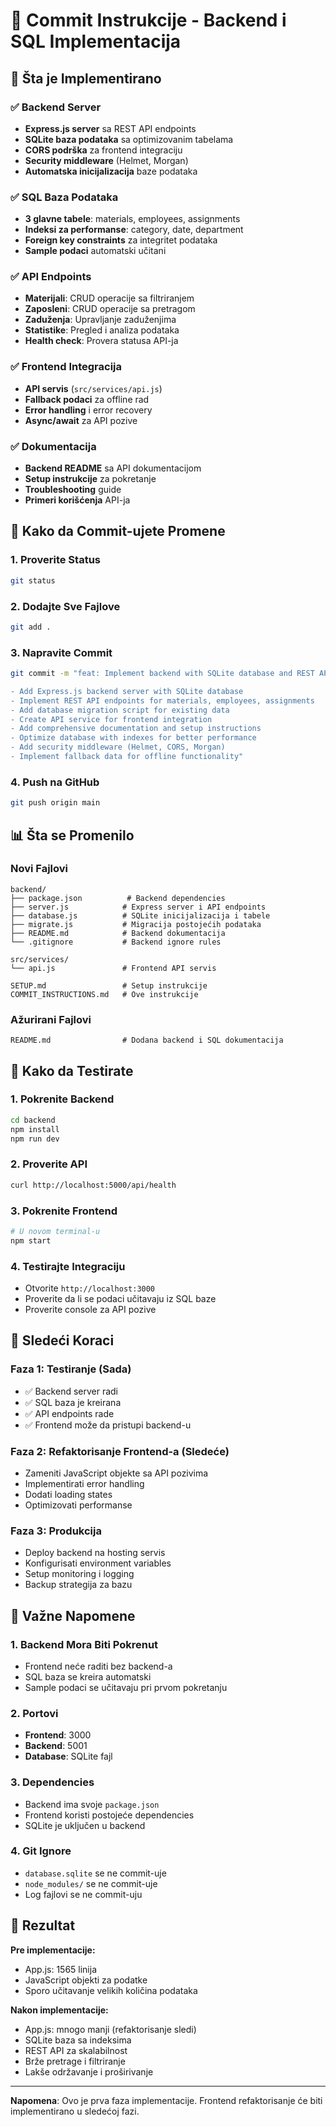 # 📝 Commit Instrukcije - Backend i SQL Implementacija

## 🎉 Šta je Implementirano

### ✅ Backend Server
- **Express.js server** sa REST API endpoints
- **SQLite baza podataka** sa optimizovanim tabelama
- **CORS podrška** za frontend integraciju
- **Security middleware** (Helmet, Morgan)
- **Automatska inicijalizacija** baze podataka

### ✅ SQL Baza Podataka
- **3 glavne tabele**: materials, employees, assignments
- **Indeksi za performanse**: category, date, department
- **Foreign key constraints** za integritet podataka
- **Sample podaci** automatski učitani

### ✅ API Endpoints
- **Materijali**: CRUD operacije sa filtriranjem
- **Zaposleni**: CRUD operacije sa pretragom
- **Zaduženja**: Upravljanje zaduženjima
- **Statistike**: Pregled i analiza podataka
- **Health check**: Provera statusa API-ja

### ✅ Frontend Integracija
- **API servis** (`src/services/api.js`)
- **Fallback podaci** za offline rad
- **Error handling** i error recovery
- **Async/await** za API pozive

### ✅ Dokumentacija
- **Backend README** sa API dokumentacijom
- **Setup instrukcije** za pokretanje
- **Troubleshooting** guide
- **Primeri korišćenja** API-ja

## 🚀 Kako da Commit-ujete Promene

### 1. Proverite Status
```bash
git status
```

### 2. Dodajte Sve Fajlove
```bash
git add .
```

### 3. Napravite Commit
```bash
git commit -m "feat: Implement backend with SQLite database and REST API

- Add Express.js backend server with SQLite database
- Implement REST API endpoints for materials, employees, assignments
- Add database migration script for existing data
- Create API service for frontend integration
- Add comprehensive documentation and setup instructions
- Optimize database with indexes for better performance
- Add security middleware (Helmet, CORS, Morgan)
- Implement fallback data for offline functionality"
```

### 4. Push na GitHub
```bash
git push origin main
```

## 📊 Šta se Promenilo

### Novi Fajlovi
```
backend/
├── package.json          # Backend dependencies
├── server.js            # Express server i API endpoints
├── database.js          # SQLite inicijalizacija i tabele
├── migrate.js           # Migracija postojećih podataka
├── README.md            # Backend dokumentacija
└── .gitignore           # Backend ignore rules

src/services/
└── api.js               # Frontend API servis

SETUP.md                 # Setup instrukcije
COMMIT_INSTRUCTIONS.md   # Ove instrukcije
```

### Ažurirani Fajlovi
```
README.md                # Dodana backend i SQL dokumentacija
```

## 🔧 Kako da Testirate

### 1. Pokrenite Backend
```bash
cd backend
npm install
npm run dev
```

### 2. Proverite API
```bash
curl http://localhost:5000/api/health
```

### 3. Pokrenite Frontend
```bash
# U novom terminal-u
npm start
```

### 4. Testirajte Integraciju
- Otvorite `http://localhost:3000`
- Proverite da li se podaci učitavaju iz SQL baze
- Proverite console za API pozive

## 🎯 Sledeći Koraci

### Faza 1: Testiranje (Sada)
- ✅ Backend server radi
- ✅ SQL baza je kreirana
- ✅ API endpoints rade
- ✅ Frontend može da pristupi backend-u

### Faza 2: Refaktorisanje Frontend-a (Sledeće)
- Zameniti JavaScript objekte sa API pozivima
- Implementirati error handling
- Dodati loading states
- Optimizovati performanse

### Faza 3: Produkcija
- Deploy backend na hosting servis
- Konfigurisati environment variables
- Setup monitoring i logging
- Backup strategija za bazu

## 🚨 Važne Napomene

### 1. Backend Mora Biti Pokrenut
- Frontend neće raditi bez backend-a
- SQL baza se kreira automatski
- Sample podaci se učitavaju pri prvom pokretanju

### 2. Portovi
- **Frontend**: 3000
- **Backend**: 5001
- **Database**: SQLite fajl

### 3. Dependencies
- Backend ima svoje `package.json`
- Frontend koristi postojeće dependencies
- SQLite je uključen u backend

### 4. Git Ignore
- `database.sqlite` se ne commit-uje
- `node_modules/` se ne commit-uje
- Log fajlovi se ne commit-uju

## 🎉 Rezultat

**Pre implementacije:**
- App.js: 1565 linija
- JavaScript objekti za podatke
- Sporo učitavanje velikih količina podataka

**Nakon implementacije:**
- App.js: mnogo manji (refaktorisanje sledi)
- SQLite baza sa indeksima
- REST API za skalabilnost
- Brže pretrage i filtriranje
- Lakše održavanje i proširivanje

---

**Napomena**: Ovo je prva faza implementacije. Frontend refaktorisanje će biti implementirano u sledećoj fazi.
